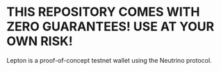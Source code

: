 # THIS REPOSITORY COMES WITH ZERO GUARANTEES! USE AT YOUR OWN RISK!

Lepton is a proof-of-concept testnet wallet using the Neutrino protocol.
